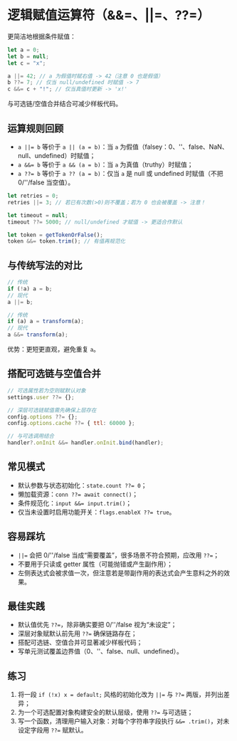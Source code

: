 # 逻辑赋值运算符（&&=、||=、??=）

更简洁地根据条件赋值：

```javascript
let a = 0;
let b = null;
let c = "x";

a ||= 42; // a 为假值时赋右值 -> 42（注意 0 也是假值）
b ??= 7; // 仅当 null/undefined 时赋值 -> 7
c &&= c + "!"; // 仅当真值时更新 -> 'x!'
```

与可选链/空值合并结合可减少样板代码。

## 运算规则回顾

- `a ||= b` 等价于 `a || (a = b)`：当 `a` 为假值（falsey：0、''、false、NaN、null、undefined）时赋值；
- `a &&= b` 等价于 `a && (a = b)`：当 `a` 为真值（truthy）时赋值；
- `a ??= b` 等价于 `a ?? (a = b)`：仅当 `a` 是 null 或 undefined 时赋值（不把 0/''/false 当空值）。

```javascript
let retries = 0;
retries ||= 3; // 若已有次数(>0)则不覆盖；若为 0 也会被覆盖 -> 注意！

let timeout = null;
timeout ??= 5000; // null/undefined 才赋值 -> 更适合作默认

let token = getTokenOrFalse();
token &&= token.trim(); // 有值再规范化
```

## 与传统写法的对比

```javascript
// 传统
if (!a) a = b;
// 现代
a ||= b;

// 传统
if (a) a = transform(a);
// 现代
a &&= transform(a);
```

优势：更短更直观，避免重复 `a`。

## 搭配可选链与空值合并

```javascript
// 可选属性若为空则赋默认对象
settings.user ??= {};

// 深层可选链赋值需先确保上层存在
config.options ??= {};
config.options.cache ??= { ttl: 60000 };

// 与可选调用结合
handler?.onInit &&= handler.onInit.bind(handler);
```

## 常见模式

- 默认参数与状态初始化：`state.count ??= 0`；
- 懒加载资源：`conn ??= await connect()`；
- 条件规范化：`input &&= input.trim()`；
- 仅当未设置时启用功能开关：`flags.enableX ??= true`。

## 容易踩坑

- `||=` 会把 0/''/false 当成“需要覆盖”，很多场景不符合预期，应改用 `??=`；
- 不要用于只读或 getter 属性（可能抛错或产生副作用）；
- 左侧表达式会被求值一次，但注意若是带副作用的表达式会产生意料之外的效果。

## 最佳实践

- 默认值优先 `??=`，除非确实要把 0/''/false 视为“未设定”；
- 深层对象赋默认前先用 `??=` 确保链路存在；
- 搭配可选链、空值合并可显著减少样板代码；
- 写单元测试覆盖边界值（0、''、false、null、undefined）。

## 练习

1. 将一段 `if (!x) x = default;` 风格的初始化改为 `||=` 与 `??=` 两版，并列出差异；
2. 为一个可选配置对象构建安全的默认层级，使用 `??=` 与可选链；
3. 写一个函数，清理用户输入对象：对每个字符串字段执行 `&&= .trim()`，对未设定字段用 `??=` 赋默认。
